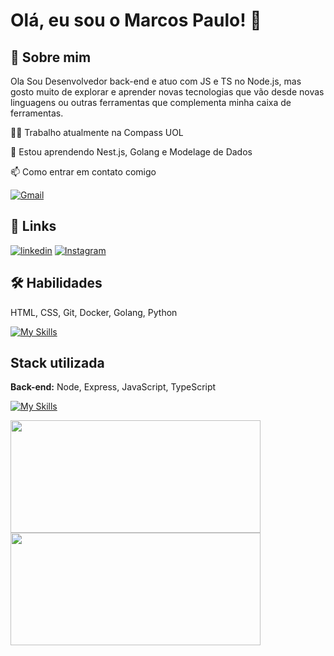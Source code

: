 
# Olá, eu sou o Marcos Paulo! 👋


## 🚀 Sobre mim
Ola Sou Desenvolvedor back-end e atuo com JS e TS no Node.js, mas gosto muito de explorar e aprender novas tecnologias que vão desde novas linguagens ou outras ferramentas que complementa minha caixa de ferramentas.


👩‍💻 Trabalho atualmente na Compass UOL

🧠 Estou aprendendo Nest.js, Golang e Modelage de Dados

📫 Como entrar em contato comigo 

[![Gmail](https://img.shields.io/badge/Gmail-e74c3c?style=for-the-badge&logo=gmail&logoColor=white)](mailto:marcos.p.mcruz@gmail.com)



## 🔗 Links
[![linkedin](https://img.shields.io/badge/linkedin-0A66C2?style=for-the-badge&logo=linkedin&logoColor=white)](https://www.linkedin.com/in/marcos-paulo-da-rosa-ribeiro-desenvolvedor/)
[![Instagram](https://img.shields.io/badge/instagram-e74c3c?style=for-the-badge&logo=instagram&logoColor=white)](https://www.instagram.com/mpaulo_r/)


## 🛠 Habilidades
HTML, CSS, Git, Docker, Golang, Python

[![My Skills](https://skills.thijs.gg/icons?i=html,css,git,docker,go,py)](https://skills.thijs.gg)

## Stack utilizada

**Back-end:** Node, Express, JavaScript, TypeScript

[![My Skills](https://skills.thijs.gg/icons?i=js,ts,nodejs,express)](https://skills.thijs.gg)


<div>
  <img height="180" width="400" src="https://github-readme-stats.vercel.app/api/top-langs/?username=marcos-P-R&langs_count=8&hide=html,TSQL,CSS&theme=radical&layout=compact" />
  <img height='180em' width="400" src='https://github-readme-streak-stats.herokuapp.com?user=marcos-P-R&theme=react&date_format=j%20M%5B%20Y%5D&fire=DD0000&ring=52DD81&dates=52DD81&stroke=ABCFDD' />
</div>
